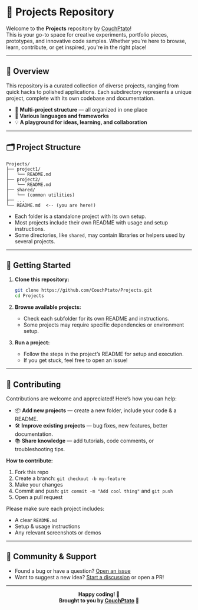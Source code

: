 # 🚀 Projects Repository

Welcome to the **Projects** repository by [CouchPtato](https://github.com/CouchPtato)!  
This is your go-to space for creative experiments, portfolio pieces, prototypes, and innovative code samples. Whether you're here to browse, learn, contribute, or get inspired, you're in the right place!

---

## 🌟 Overview

This repository is a curated collection of diverse projects, ranging from quick hacks to polished applications. Each subdirectory represents a unique project, complete with its own codebase and documentation.

- 📁 **Multi-project structure** — all organized in one place
- 🧰 **Various languages and frameworks**
- 💡 **A playground for ideas, learning, and collaboration**

---

## 🗂️ Project Structure

```
Projects/
├── project1/
│   └── README.md
├── project2/
│   └── README.md
├── shared/
│   └── (common utilities)
├── ...
└── README.md  <-- (you are here!)
```

- Each folder is a standalone project with its own setup.
- Most projects include their own README with usage and setup instructions.
- Some directories, like `shared`, may contain libraries or helpers used by several projects.

---

## 🚦 Getting Started

1. **Clone this repository:**
   ```bash
   git clone https://github.com/CouchPtato/Projects.git
   cd Projects
   ```

2. **Browse available projects:**
   - Check each subfolder for its own README and instructions.
   - Some projects may require specific dependencies or environment setup.

3. **Run a project:**
   - Follow the steps in the project’s README for setup and execution.
   - If you get stuck, feel free to open an issue!

---

## 🤝 Contributing

Contributions are welcome and appreciated! Here’s how you can help:

- 📦 **Add new projects** — create a new folder, include your code & a README.
- 🛠️ **Improve existing projects** — bug fixes, new features, better documentation.
- 📚 **Share knowledge** — add tutorials, code comments, or troubleshooting tips.

**How to contribute:**
1. Fork this repo
2. Create a branch: `git checkout -b my-feature`
3. Make your changes
4. Commit and push: `git commit -m "Add cool thing"` and `git push`
5. Open a pull request

Please make sure each project includes:
- A clear `README.md`
- Setup & usage instructions
- Any relevant screenshots or demos

---

## 💬 Community & Support

- Found a bug or have a question? [Open an issue](https://github.com/CouchPtato/Projects/issues)
- Want to suggest a new idea? [Start a discussion](https://github.com/CouchPtato/Projects/discussions) or open a PR!

---

<p align="center">
  <b>Happy coding! 🚀<br>
  Brought to you by <a href="https://github.com/CouchPtato">CouchPtato</a> 🥔</b>
</p>
